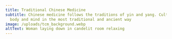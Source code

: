 ```yaml
---
title: Traditional Chinese Medicine
subtitle: Chinese medicine follows the traditions of yin and yang. Cultivate the
  body and mind in the most traditional and ancient way
image: /uploads/tcm_background.webp
altText: Woman laying down in candelit room relaxing
---
```

